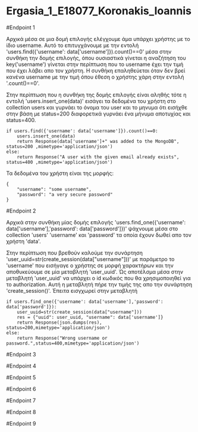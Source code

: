 # Ergasia_1_E18077_Koronakis_Ioannis

#Endpoint 1

Αρχικά μέσα σε μια δομή επιλογής ελέγχουμε άμα υπάρχει χρήστης με το ίδιο username. Αυτό το επιτυγχάνουμε με την εντολή 'users.find({'username': data['username']}).count()==0' μέσα στην συνθήκη την δομής επιλογής, όπου ουσιαστικά γίνεται η αναζήτηση του key('username') γίνεται στην περίπτωση που το username έχει την τιμή που έχει λάβει απο τον χρήστη. Η συνθήκη επαληθεύεται όταν δεν βρεί κανένα username με την τιμή όπου έθεση ο χρήστης χάρη στην εντολή '.count()==0'.

Στην περίπτωση που η συνθήκη της δομής επιλογής είναι αληθής τότε η εντολή 'users.insert_one(data)' εισάγει τα δεδομένα του χρήστη στο collection users και γυρνάει το όνομα του user και το μηνυμα ότι εισήχθε στην βάση με status=200 διαφορετικά γυρνάει ένα μήνυμα αποτυχίας και status=400.

    if users.find({'username': data['username']}).count()==0:
        users.insert_one(data)
        return Response(data['username']+" was added to the MongoDB", status=200 ,mimetype='application/json') 
    else:
        return Response("A user with the given email already exists", status=400 ,mimetype='application/json')
        
  Τα δεδομένα του χρήστη είναι της μορφής:

    {
        "username": "some username", 
        "password": "a very secure password"
    }
#Endpoint 2

Αρχικά στην συνθήκη μίας δομής επιλογής 'users.find_one({'username': data['username'],'password': data['password']})' ψάχνουμε μέσα στο collection 'users' 'username' και 'password' τα οποία έχουν δωθεί απο τον χρήστη 'data'.

Στην περίπτωση που βρεθούν καλούμε την συνάρτηση 'user_uuid=str(create_session(data["username"]))' με παράμετρο το 'username' που εισήγαγε ο χρήστης σε μορφή χαρακτήρων και την αποθυκεύουμε σε μία μεταβλητή 'user_uuid'. Ώς αποτέλσμα  μέσα στην μεταβλητή 'user_uuid' να υπάρχει ο id κωδικός που θα χρησιμοποιηθεί για το authorization. Αυτή η μεταβλητή πήρε την τιμής της απο την συνάρτηση 'create_session()'. Έπειτα εισγχωρεί στην μεταβλητή

    if users.find_one({'username': data['username'],'password': data['password']}): 
        user_uuid=str(create_session(data["username"]))
        res = {"uuid": user_uuid, "username": data['username']}
        return Response(json.dumps(res), status=200,mimetype='application/json') 
    else:
        return Response("Wrong username or password.",status=400,mimetype='application/json') 
#Endpoint 3

#Endpoint 4

#Endpoint 5

#Endpoint 6

#Endpoint 7

#Endpoint 8

#Endpoint 9
